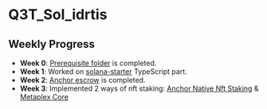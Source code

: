 # Q3T_Sol_idrtis


## Weekly Progress
- **Week 0**: [Prerequisite folder](./prerequisite) is completed.
- **Week 1**: Worked on [solana-starter](./solana-starter) TypeScript part.
- **Week 2**: [Anchor escrow](./anchor_escrow) is completed.
- **Week 3**: Implemented 2 ways of nft staking: [Anchor Native Nft Staking](./anchor_nft_stake) & [Metaplex Core](./metaplex_core_nft-staking)
